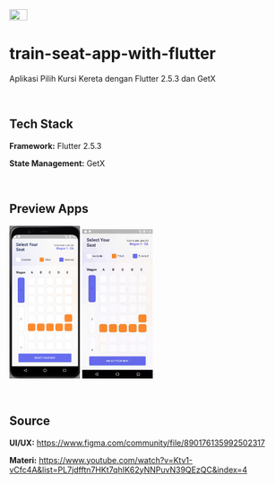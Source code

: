 <img src="https://storage.googleapis.com/cms-storage-bucket/ec64036b4eacc9f3fd73.svg" width=25% height=25%/> 

# train-seat-app-with-flutter

Aplikasi Pilih Kursi Kereta dengan Flutter 2.5.3 dan GetX

<br>

## Tech Stack

**Framework:** Flutter 2.5.3

**State Management:** GetX

<br>

## Preview Apps

<p align="left"> 
    <img src="https://github.com/hairulloh-sukur/seat-train-app-with-flutter/blob/main/screenshot/Seat%20Train%20App%20-%20SS.png" width=25% height=25%/> 
    <img src="https://github.com/hairulloh-sukur/seat-train-app-with-flutter/blob/main/screenshot/Seat%20Train%20App.gif" width=25% height=25%/> 
</p>

<br>

## Source

**UI/UX:** https://www.figma.com/community/file/890176135992502317

**Materi:** https://www.youtube.com/watch?v=Ktv1-vCfc4A&list=PL7jdfftn7HKt7qhIK62yNNPuvN39QEzQC&index=4

